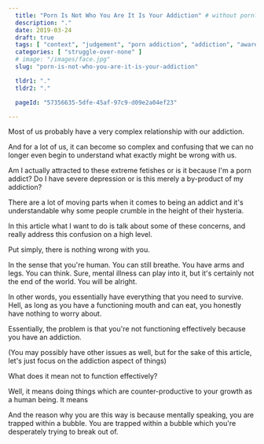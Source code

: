 ```yaml
---
  title: "Porn Is Not Who You Are It Is Your Addiction" # without porn?
  description: "."
  date: 2019-03-24
  draft: true
  tags: [ "context", "judgement", "porn addiction", "addiction", "awareness", "awareness exercises", "perspective", "nofap", "neverfap", "neverfap deluxe" ]
  categories: [ "struggle-over-none" ]
  # image: "/images/face.jpg"
  slug: "porn-is-not-who-you-are-it-is-your-addiction"

  tldr1: "."
  tldr2: "."

  pageId: "57356635-5dfe-45af-97c9-d09e2a04ef23"

---
```



Most of us probably have a very complex relationship with our addiction.

And for a lot of us, it can become so complex and confusing that we can no longer even begin to understand what exactly might be wrong with us.

Am I actually attracted to these extreme fetishes or is it because I'm a porn addict? Do I have severe depression or is this merely a by-product of my addiction?

There are a lot of moving parts when it comes to being an addict and it's understandable why some people crumble in the height of their hysteria.

In this article what I want to do is talk about some of these concerns, and really address this confusion on a high level.

Put simply, there is nothing wrong with you.

In the sense that you're human. You can still breathe. You have arms and legs. You can think. Sure, mental illness can play into it, but it's certainly not the end of the world. You will be alright.

In other words, you essentially have everything that you need to survive. Hell, as long as you have a functioning mouth and can eat, you honestly have nothing to worry about.

Essentially, the problem is that you're not functioning effectively because you have an addiction.

(You may possibly have other issues as well, but for the sake of this article, let's just focus on the addiction aspect of things)

What does it mean not to function effectively?

Well, it means doing things which are counter-productive to your growth as a human being. It means


And the reason why you are this way is because mentally speaking, you are trapped within a bubble. You are trapped within a bubble which you're desperately trying to break out of.



